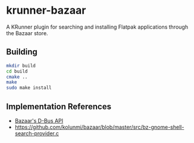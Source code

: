 # krunner-bazaar

A KRunner plugin for searching and installing Flatpak applications through the Bazaar store.

## Building

```bash
mkdir build
cd build
cmake ..
make
sudo make install
```

## Implementation References
- [Bazaar's D-Bus API](https://github.com/kolunmi/bazaar/blob/master/src/shell-search-provider-dbus-interfaces.xml)
- https://github.com/kolunmi/bazaar/blob/master/src/bz-gnome-shell-search-provider.c
